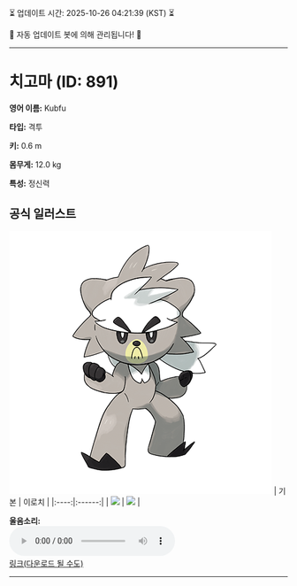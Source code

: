 
⏳ 업데이트 시간: 2025-10-26 04:21:39 (KST) ⏳

🤖 자동 업데이트 봇에 의해 관리됩니다! 🤖

---

# 치고마 (ID: 891)
**영어 이름:** Kubfu

**타입:** 격투

**키:** 0.6 m

**몸무게:** 12.0 kg

**특성:** 정신력

## 공식 일러스트
![](https://raw.githubusercontent.com/PokeAPI/sprites/master/sprites/pokemon/other/official-artwork/891.png)
| 기본 | 이로치 |
|:----:|:------:|
| <img src="http://play.pokemonshowdown.com/sprites/ani/kubfu.gif" width="200"> | <img src="http://play.pokemonshowdown.com/sprites/ani-shiny/kubfu.gif" width="200"> |

**울음소리:**<br><audio controls src="https://raw.githubusercontent.com/PokeAPI/cries/main/cries/pokemon/latest/891.ogg"></audio><br> [링크(다운로드 될 수도)](https://raw.githubusercontent.com/PokeAPI/cries/main/cries/pokemon/latest/891.ogg)


---
